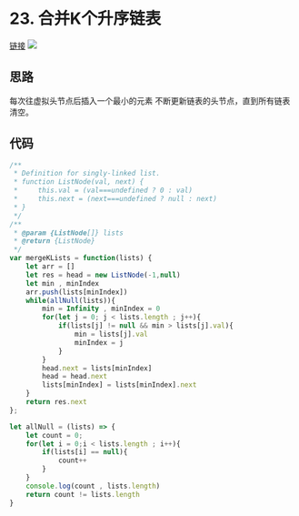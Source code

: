 # 23. 合并K个升序链表
[链接](https://leetcode-cn.com/problems/merge-k-sorted-lists/)
![](https://tva1.sinaimg.cn/large/008i3skNly1gwdkpwu1k3j30oo0o2wfx.jpg)

## 思路
每次往虚拟头节点后插入一个最小的元素
不断更新链表的头节点，直到所有链表清空。

## 代码
```javascript
/**
 * Definition for singly-linked list.
 * function ListNode(val, next) {
 *     this.val = (val===undefined ? 0 : val)
 *     this.next = (next===undefined ? null : next)
 * }
 */
/**
 * @param {ListNode[]} lists
 * @return {ListNode}
 */
var mergeKLists = function(lists) {
    let arr = []
    let res = head = new ListNode(-1,null)
    let min , minIndex
    arr.push(lists[minIndex])
    while(allNull(lists)){
        min = Infinity , minIndex = 0
        for(let j = 0; j < lists.length ; j++){
            if(lists[j] != null && min > lists[j].val){
                min = lists[j].val
                minIndex = j
            }
        }
        head.next = lists[minIndex]
        head = head.next
        lists[minIndex] = lists[minIndex].next
    }
    return res.next
};

let allNull = (lists) => {
    let count = 0;
    for(let i = 0;i < lists.length ; i++){
        if(lists[i] == null){
            count++
        }
    }
    console.log(count , lists.length)
    return count != lists.length
}
```